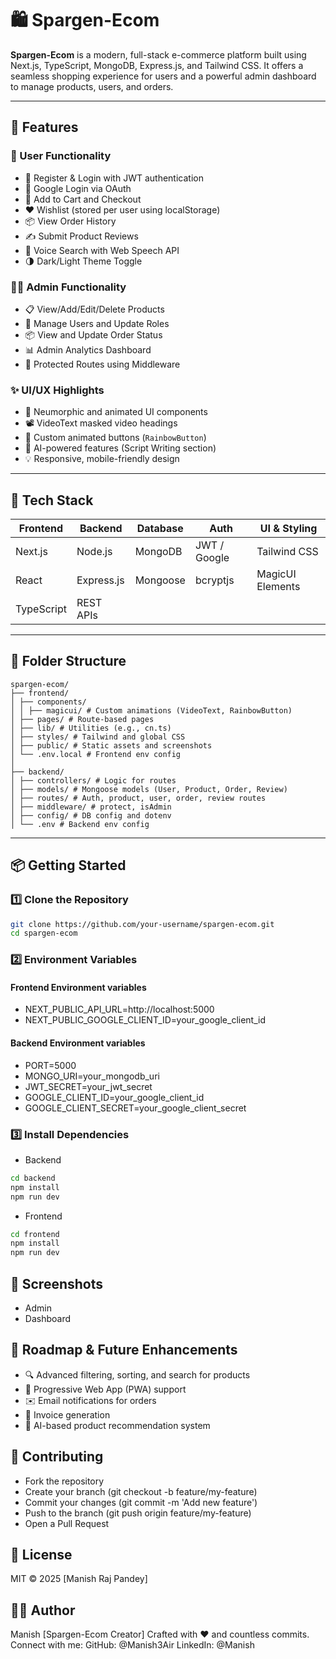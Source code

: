 # 🛍️ Spargen-Ecom

**Spargen-Ecom** is a modern, full-stack e-commerce platform built using Next.js, TypeScript, MongoDB, Express.js, and Tailwind CSS. It offers a seamless shopping experience for users and a powerful admin dashboard to manage products, users, and orders.

---

## 🚀 Features

### 👤 User Functionality
- 🔐 Register & Login with JWT authentication
- 🔑 Google Login via OAuth
- 🛒 Add to Cart and Checkout
- ❤️ Wishlist (stored per user using localStorage)
- 📦 View Order History
- ✍️ Submit Product Reviews
- 🎤 Voice Search with Web Speech API
- 🌗 Dark/Light Theme Toggle

### 🧑‍💼 Admin Functionality
- 📋 View/Add/Edit/Delete Products
- 👥 Manage Users and Update Roles
- 📦 View and Update Order Status
- 📊 Admin Analytics Dashboard
- 🔐 Protected Routes using Middleware

### ✨ UI/UX Highlights
- 🎨 Neumorphic and animated UI components
- 📽️ VideoText masked video headings
- 🧲 Custom animated buttons (`RainbowButton`)
- 🧠 AI-powered features (Script Writing section)
- 💡 Responsive, mobile-friendly design

---

## 🧰 Tech Stack

| Frontend       | Backend         | Database     | Auth           | UI & Styling     |
|----------------|-----------------|--------------|----------------|------------------|
| Next.js        | Node.js         | MongoDB      | JWT / Google   | Tailwind CSS     |
| React          | Express.js      | Mongoose     | bcryptjs       | MagicUI Elements |
| TypeScript     | REST APIs       |              |     |          |

---

## 🧱 Folder Structure
``` c-sharp
spargen-ecom/
├── frontend/
│ ├── components/
│ │ ├── magicui/ # Custom animations (VideoText, RainbowButton)
│ ├── pages/ # Route-based pages
│ ├── lib/ # Utilities (e.g., cn.ts)
│ ├── styles/ # Tailwind and global CSS
│ ├── public/ # Static assets and screenshots
│ └── .env.local # Frontend env config
│
├── backend/
│ ├── controllers/ # Logic for routes
│ ├── models/ # Mongoose models (User, Product, Order, Review)
│ ├── routes/ # Auth, product, user, order, review routes
│ ├── middleware/ # protect, isAdmin
│ ├── config/ # DB config and dotenv
│ └── .env # Backend env config
```
---

## 📦 Getting Started

### 1️⃣ Clone the Repository

```bash
git clone https://github.com/your-username/spargen-ecom.git
cd spargen-ecom
```
### 2️⃣ Environment Variables

#### Frontend Environment variables
- NEXT_PUBLIC_API_URL=http://localhost:5000
- NEXT_PUBLIC_GOOGLE_CLIENT_ID=your_google_client_id

#### Backend Environment variables
- PORT=5000
- MONGO_URI=your_mongodb_uri
- JWT_SECRET=your_jwt_secret
- GOOGLE_CLIENT_ID=your_google_client_id
- GOOGLE_CLIENT_SECRET=your_google_client_secret
  
### 3️⃣ Install Dependencies
- Backend
```bash
cd backend
npm install
npm run dev
```
- Frontend
```bash
cd frontend
npm install
npm run dev
```
## 📸 Screenshots
- Admin
- Dashboard
## 🎯 Roadmap & Future Enhancements
- 🔍 Advanced filtering, sorting, and search for products
- 📱 Progressive Web App (PWA) support
- ✉️ Email notifications for orders
- 🧾 Invoice generation
- 🧠 AI-based product recommendation system
## 🤝 Contributing
- Fork the repository
- Create your branch (git checkout -b feature/my-feature)
- Commit your changes (git commit -m 'Add new feature')
- Push to the branch (git push origin feature/my-feature)
- Open a Pull Request
## 📜 License
MIT © 2025 [Manish Raj Pandey]
## 🧑‍💻 Author
Manish [Spargen-Ecom Creator]
Crafted with ❤️ and countless commits.
Connect with me:
GitHub: @Manish3Air
LinkedIn: @Manish


